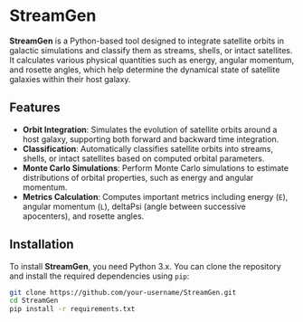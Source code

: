 # StreamGen

**StreamGen** is a Python-based tool designed to integrate satellite orbits in galactic simulations and classify them as streams, shells, or intact satellites. It calculates various physical quantities such as energy, angular momentum, and rosette angles, which help determine the dynamical state of satellite galaxies within their host galaxy.

## Features

- **Orbit Integration**: Simulates the evolution of satellite orbits around a host galaxy, supporting both forward and backward time integration.
- **Classification**: Automatically classifies satellite orbits into streams, shells, or intact satellites based on computed orbital parameters.
- **Monte Carlo Simulations**: Perform Monte Carlo simulations to estimate distributions of orbital  properties, such as energy and angular momentum.
- **Metrics Calculation**: Computes important metrics including energy (`E`), angular momentum (`L`), deltaPsi (angle between successive apocenters), and rosette angles.

## Installation

To install **StreamGen**, you need Python 3.x. You can clone the repository and install the required dependencies using `pip`:

```bash
git clone https://github.com/your-username/StreamGen.git
cd StreamGen
pip install -r requirements.txt
